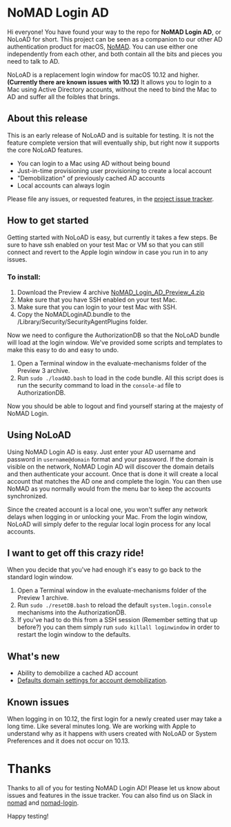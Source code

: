 # NoMAD Login AD

Hi everyone! You have found your way to the repo for **NoMAD Login AD**, or NoLoAD for short. This project can be seen as a companion to our other AD authentication product for macOS, [NoMAD](https://nomad.menu). You can use either one independently from each other, and both contain all the bits and pieces you need to talk to AD.

NoLoAD is a replacement login window for macOS 10.12 and higher. **(Currently there are known issues with 10.12)** It allows you to login to a Mac using Active Directory accounts, without the need to bind the Mac to AD and suffer all the foibles that brings.

## About this release
This is an early release of NoLoAD and is suitable for testing. It is not the feature complete version that will eventually ship, but right now it supports the core NoLoAD features.

* You can login to a Mac using AD without being bound
* Just-in-time provisioning user provisioning to create a local account
* "Demobilization" of previously cached AD accounts
* Local accounts can always login

Please file any issues, or requested features, in the [project issue tracker](https://gitlab.com/macshome/NoMADLogin-AD/issues).

## How to get started
Getting started with NoLoAD is easy, but currently it takes a few steps. Be sure to have ssh enabled on your test Mac or VM so that you can still connect and revert to the Apple login window in case you run in to any issues.

### To install:
1. Download the Preview 4 archive [NoMAD_Login_AD_Preview_4.zip](https://gitlab.com/macshome/NoMADLogin-AD/uploads/c7c8c92ac9e9506da77da2a9ce4a2b06/NoMAD_Login_AD_Preview_4.zip)
2. Make sure that you have SSH enabled on your test Mac.
3. Make sure that you can login to your test Mac with SSH.
4. Copy the NoMADLoginAD.bundle to the /Library/Security/SecurityAgentPlugins folder.

Now we need to configure the AuthorizationDB so that the NoLoAD bundle will load at the login window. We've provided some scripts and templates to make this easy to do and easy to undo.

1. Open a Terminal window in the evaluate-mechanisms folder of the Preview 3 archive.
2. Run `sudo ./loadAD.bash` to load in the code bundle. All this script does is run the security command to load in the `console-ad` file to AuthorizationDB.

Now you should be able to logout and find yourself staring at the majesty of NoMAD Login.
## Using NoLoAD
Using NoMAD Login AD is easy. Just enter your AD username and password in `username@domain` format and your password. If the domain is visible on the network, NoMAD Login AD will discover the domain details and then authenticate your account. Once that is done it will create a local account that matches the AD one and complete the login. You can then use NoMAD as you normally would from the menu bar to keep the accounts synchronized.

Since the created account is a local one, you won't suffer any network delays when logging in or unlocking your Mac. From the login window, NoLoAD will simply defer to the regular local login process for any local accounts.

## I want to get off this crazy ride!
When you decide that you've had enough it's easy to go back to the standard login window.

1. Open a Terminal window in the evaluate-mechanisms folder of the Preview 1 archive.
2. Run `sudo ./resetDB.bash` to reload the default `system.login.console` mechanisms into the AuthorizationDB.
3. If you've had to do this from a SSH session (Remember setting that up before?) you can them simply run `sudo killall loginwindow` in order to restart the login window to the defaults.

## What's new
* Ability to demobilize a cached AD account
* [Defaults domain settings for account demobilization](https://gitlab.com/macshome/NoMADLogin-AD/wikis/preferences).

## Known issues
When logging in on 10.12, the first login for a newly created user may take a long time. Like several minutes long. We are working with Apple to understand why as it happens with users created with NoLoAD or System Preferences and it does not occur on 10.13.

# Thanks
Thanks to all of you for testing NoMAD Login AD! Please let us know about issues and features in the issue tracker. You can also find us on Slack in [nomad](https://macadmins.slack.com/messages/C1Y2Y14QG) and [nomad-login](https://macadmins.slack.com/messages/C88MFDLV8).

Happy testing!
